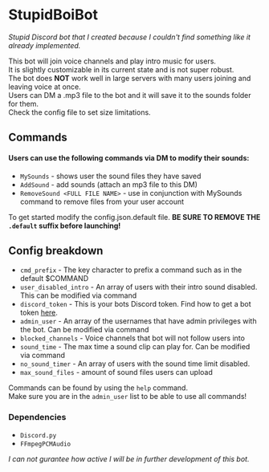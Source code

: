 # StupidBoiBot
*Stupid Discord bot that I created because I couldn't find something like it already implemented.*    

This bot will join voice channels and play intro music for users.    
It is slightly customizable in its current state and is not super robust.    
The bot does **NOT** work well in large servers with many users joining and leaving voice at once.    
Users can DM a .mp3 file to the bot and it will save it to the sounds folder for them.     
Check the config file to set size limitations.    


## Commands
#### Users can use the following commands via DM to modify their sounds:
- `MySounds` - shows user the sound files they have saved
- `AddSound` - add sounds (attach an mp3 file to this DM)
- `RemoveSound <FULL FILE NAME>` - use in conjunction with MySounds command to remove files from your user account 



To get started modify the config.json.default file. **BE SURE TO REMOVE THE `.default` suffix before launching!**



## Config breakdown

- `cmd_prefix` - The key character to prefix a command such as in the default $COMMAND
- `user_disabled_intro` - An array of users with their intro sound disabled. This can be modified via command
- `discord_token` - This is your bots Discord token. Find how to get a bot token [here](https://discordpy.readthedocs.io/en/latest/discord.html).
- `admin_user` - An array of the usernames that have admin privileges with the bot. Can be modified via command
- `blocked_channels` - Voice channels that bot will not follow users into
- `sound_time` - The max time a sound clip can play for. Can be modified via command
- `no_sound_timer` - An array of users with the sound time limit disabled.
- `max_sound_files` - amount of sound files users can upload


Commands can be found by using the `help` command.     
Make sure you are in the `admin_user` list to be able to use all commands!


### Dependencies
- `Discord.py` 
- `FFmpegPCMAudio`     

*I can not gurantee how active I will be in further development of this bot.*
